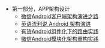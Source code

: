 * 第一部分，APP架构设计
	* [微信Android客户端架构演进之路](http://www.infoq.com/cn/articles/wechat-android-app-architecture)
	* [英语流利说 Android 架构演进](https://blog.dreamtobe.cn/2016/05/29/lls_architecture/)
	* [有货Android组件化下的路由实践](https://mp.weixin.qq.com/s/bqBlp3QxpiDKfQzukWfdoQ)
	* [微信Android模块化架构重构实践](https://mp.weixin.qq.com/s/6Q818XA5FaHd7jJMFBG60w)